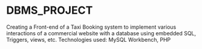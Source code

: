 # DBMS_PROJECT
Creating a Front-end of a Taxi Booking system to implement
various interactions of a commercial website with a database using
embedded SQL, Triggers, views, etc. Technologies used: MySQL
Workbench, PHP
